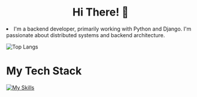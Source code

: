 <h1 align="center">Hi There! 👋</h1


- I'm a backend developer, primarily working with Python and Django. I'm passionate about distributed systems and backend architecture.

![Top Langs](https://github-readme-stats.vercel.app/api/top-langs/?username=alireza-v&layout=compact)

<h1 align=left> My Tech Stack </h1>

[![My Skills](https://skillicons.dev/icons?i=html,css,bootstrap,js,jquery,py,django,fastapi,git,postgres,docker&perline=3)](https://skillicons.dev)
